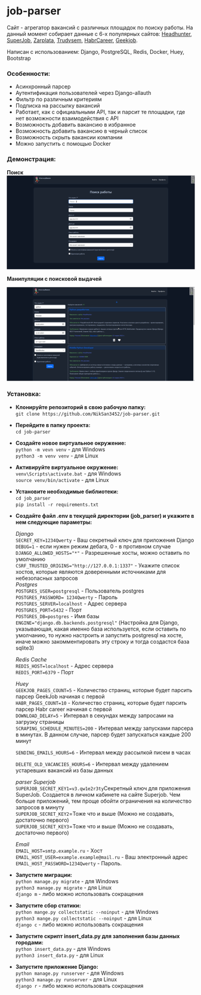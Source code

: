 # job-parser

Сайт - агрегатор вакансий с различных площадок по поиску работы. На данный момент собирает данные с 6-х популярных сайтов: [Headhunter](https://hh.ru/), [SuperJob](https://superjob.ru), [Zarplata](https://zarplata.ru), [Trudvsem](https://trudvsem.ru/), [HabrCareer](https://career.habr.com/), [Geekjob](https://geekjob.ru/).

Написан с использованием: Django, PostgreSQL, Redis, Docker, Huey, Bootstrap

### Особенности:

-   Асинхронный парсер
-   Аутентификация пользователей через Django-allauth
-   Фильтр по различным критериям
-   Подписка на рассылку вакансий
-   Работает, как с официальными API, так и парсит те площадки, где нет возможности взаимодействия с API
-   Возможность добавить вакансию в избранное
-   Возможность добавить вакансию в черный список
-   Возможность скрыть вакансии компании
-   Можно запустить с помощью Docker

### Демонстрация:

**Поиск**
![home.png](/screenshots/searching.gif)

**Манипуляции с поисковой выдачей**

![list.png](/screenshots/list.gif)

### Установка:

-   **Клонируйте репозиторий в свою рабочую папку:**<br>
    `git clone https://github.com/NikSan3452/job-parser.git`<br>
    

-   **Перейдите в папку проекта:**<br>
    `cd job-parser`<br>

-   **Создайте новое виртуальное окружение:**<br>
    `python -m vevn venv` - для Windows<br>
    `python3 -m venv venv` - для Linux<br>

-   **Активируйте виртуальное окружение:**<br>
    `venv\Scripts\activate.bat` - для Windows<br>
    `source venv/bin/activate` - для Linux<br>

-   **Установите необходимые библиотеки:**<br>
    `cd job_parser`<br>
    `pip install -r requirements.txt`<br>

-   **Создайте файл .env в текущей директории (job_parser) и укажите в нем следующие параметры:**<br>

    _Django_<br>
    `SECRET_KEY=1234Qwerty` - Ваш секретный ключ для приложения Django<br>
    `DEBUG=1` - если нужен режим дебага, 0 - в противном случае<br>
    `DJANGO_ALLOWED_HOSTS="*"` - Разрешенные хосты, можно оставить по умолчанию<br>
    `CSRF_TRUSTED_ORIGINS="http://127.0.0.1:1337"` - Укажите список хостов, которые являются доверенными источниками для небезопасных запросов<br>
    _Postgres_<br>
    `POSTGRES_USER=postgresql` - Пользователь postgres<br>
    `POSTGRES_PASSWORD= 1234Qwerty` - Пароль<br>
    `POSTGRES_SERVER=localhost` - Адрес сервера<br>
    `POSTGRES_PORT=5432` - Порт<br>
    `POSTGRES_DB=postgres` - Имя базы<br>
    `ENGINE="django.db.backends.postgresql"` (Настройка для Django, указывающая, какая именно база используется, если оставить по умолчанию, то нужно настроить и запустить postgresql на хосте, иначе можно закомментировать эту строку и тогда создастся база sqlite3)<br>

    _Redis Cache_<br>
    `REDIS_HOST=localhost` - Адрес сервера<br>
    `REDIS_PORT=6379` - Порт<br>

    _Huey_<br>
    `GEEKJOB_PAGES_COUNT=5` - Количество страниц, которые будет парсить парсер GeekJob начиная с первой<br>
    `HABR_PAGES_COUNT=10` - Количество страниц, которые будет парсить парсер Habr career начиная с первой<br>
    `DOWNLOAD_DELAY=5` - Интервал в секундах между запросами на загрузку страницы<br>
    `SCRAPING_SCHEDULE_MINUTES=200` - Интервал между запусками парсера в минутах. В данном случае, парсер будет запускаться каждые 200 минут<br>

    `SENDING_EMAILS_HOURS=6` - Интервал между рассылкой писем в часах<br>

    `DELETE_OLD_VACANCIES_HOURS=6` - Интервал между удалением устаревших вакансий из базы данных<br>

    _parser Superjob_<br>
    `SUPERJOB_SECRET_KEY1=v3.qw1e2r3ty`Секретный ключ для приложения SuperJob. Создается в личном кабинете на сайте Superjob. Чем больше приложений, тем проще обойти ограничения на количество запросов в минуту<br>
    `SUPERJOB_SECRET_KEY2`=Тоже что и выше (Можно не создавать, достаточно первого)<br>
    `SUPERJOB_SECRET_KEY3`=Тоже что и выше (Можно не создавать, достаточно первого)<br>

    _Email_<br>
    `EMAIL_HOST=smtp.example.ru` - Хост<br>
    `EMAIL_HOST_USER=example.example@mail.ru` - Ваш электронный адрес<br>
    `EMAIL_HOST_PASSWORD=1234Qwerty` - Пароль.<br>

-   **Запустите миграции:**<br>
    `python manage.py migrate` - для Windows<br>
    `python3 manage.py migrate` - для Linux<br>
    `django m` - либо можно использовать сокращения<br>

-   **Запустите сбор статики:**<br>
    `python mange.py collectstatic --noinput` - для Windows<br>
    `python3 mange.py collectstatic --noinput` - для Linux<br>
    `django с` - либо можно использовать сокращения<br>

-   **Запустите скрипт insert_data.py для заполнения базы данных городами:**<br>
    `python insert_data.py` - для Windows<br>
    `python3 insert_data.py` - для Linux<br>

-   **Запустите приложение Django:**<br>
    `python manage.py runserver` - для Windows<br>
    `python3 manage.py runserver` - для Linux<br>
    `django r` - либо можно использовать сокращения<br>
